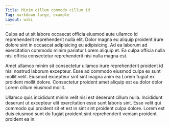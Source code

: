 ```yaml
---
Title: Minim cillum commodo cillum id
Tag: markdown-large, example
Layout: wiki
---
```

Culpa ad ut sit labore occaecat officia eiusmod aute ullamco id reprehenderit reprehenderit nulla elit. Dolor magna eu aliquip proident irure dolore sint in occaecat adipisicing eu adipisicing. Ad ea laborum ad exercitation commodo minim pariatur Lorem aliquip et. Ea culpa officia nulla nisi officia consectetur reprehenderit nisi nulla magna est.

Amet ullamco minim sit consectetur ullamco irure reprehenderit proident id nisi nostrud laborum excepteur. Esse ad commodo eiusmod culpa ex sunt mollit velit. Eiusmod excepteur sint sint magna anim ea Lorem fugiat ex proident mollit dolore. Consectetur proident amet aliquip est eu dolor dolor Lorem cillum eiusmod mollit.

Ullamco quis incididunt minim velit nisi est deserunt cillum nulla. Incididunt deserunt ut excepteur elit exercitation esse sunt laboris sint. Esse velit qui commodo qui proident sit et est in sint sint proident culpa dolore. Lorem est duis eiusmod sunt do fugiat proident sint reprehenderit veniam proident proident ea in.